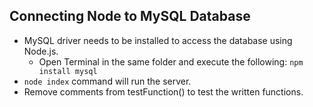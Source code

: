 ## Connecting Node to MySQL Database
- MySQL driver needs to be installed to access the database using Node.js. 
    - Open Terminal in the same folder and execute the following: 
    ```npm install mysql```
- ```node index``` command will run the server.
- Remove comments from testFunction() to test the written functions.